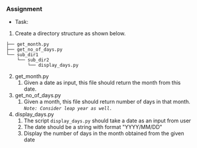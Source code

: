 ### Assignment


- Task: 
1. Create a directory structure as shown below.
```
├── get_month.py
├── get_no_of_days.py
└── sub_dir1
    └── sub_dir2
        └── display_days.py
```
2. get_month.py
    1. Given a date as input, this file should return the month from this date.
3. get_no_of_days.py
    1. Given a month, this file should return number of days in that month. 
*`Note: Consider leap year as well.`*
4. display_days.py
    1. The script `display_days.py` should take a date as an input from user
    2. The date should be a string with format "YYYY/MM/DD"
    3. Display the number of days in the month obtained from the given date

